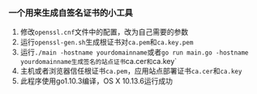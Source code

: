 ### 一个用来生成自签名证书的小工具
1. 修改`openssl.cnf`文件中的配置，改为自己需要的参数
2. 运行`openssl-gen.sh`生成根证书对`ca.pem`和`ca.key.pem`
3. 运行`./main -hostname yourdomainname`或者`go run main.go -hostname yourdomainname生成签名的站点证书`ca.cer`和`ca.key`
4. 主机或者浏览器信任根证书`ca.pem`，应用站点部署证书`ca.cer`和`ca.key`
5. 此程序使用go1.10.3编译，OS X 10.13.6运行成功